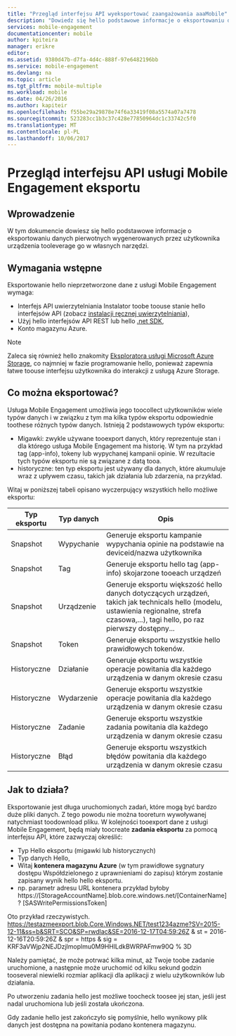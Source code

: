 ```yaml
---
title: "Przegląd interfejsu API wyeksportować zaangażowania aaaMobile"
description: "Dowiedz się hello podstawowe informacje o eksportowaniu danych pierwotnych wygenerowanych przez użytkownika urządzenia tooleverage go w własnych narzędzi"
services: mobile-engagement
documentationcenter: mobile
author: kpiteira
manager: erikre
editor: 
ms.assetid: 9380d47b-d7fa-4d4c-888f-97e6482196bb
ms.service: mobile-engagement
ms.devlang: na
ms.topic: article
ms.tgt_pltfrm: mobile-multiple
ms.workload: mobile
ms.date: 04/26/2016
ms.author: kapiteir
ms.openlocfilehash: f55be29a29878e74f6a33419f08a5574a07a7478
ms.sourcegitcommit: 523283cc1b3c37c428e77850964dc1c33742c5f0
ms.translationtype: MT
ms.contentlocale: pl-PL
ms.lasthandoff: 10/06/2017
---
```

# <a name="mobile-engagement-export-api-overview"></a>Przegląd interfejsu API usługi Mobile Engagement eksportu
## <a name="introduction"></a>Wprowadzenie
W tym dokumencie dowiesz się hello podstawowe informacje o eksportowaniu danych pierwotnych wygenerowanych przez użytkownika urządzenia tooleverage go w własnych narzędzi.

## <a name="pre-requisites"></a>Wymagania wstępne
Eksportowanie hello nieprzetworzone dane z usługi Mobile Engagement wymaga:

* Interfejs API uwierzytelniania Instalator toobe toouse stanie hello interfejsów API (zobacz [instalacji ręcznej uwierzytelniania](mobile-engagement-api-authentication-manual.md)),
* Użyj hello interfejsów API REST lub hello [.net SDK](mobile-engagement-dotnet-sdk-service-api.md),
* Konto magazynu Azure.

> [!NOTE]
> Zaleca się również hello znakomity [Eksploratora usługi Microsoft Azure Storage](http://storageexplorer.com/), co najmniej w fazie programowanie hello, ponieważ zapewnia łatwe toouse interfejsu użytkownika do interakcji z usługą Azure Storage.
> 
> 

## <a name="what-can-be-exported"></a>Co można eksportować?
Usługa Mobile Engagement umożliwia jego toocollect użytkowników wiele typów danych i w związku z tym ma kilka typów eksportu odpowiednie toothese różnych typów danych.
Istnieją 2 podstawowych typów eksportu:

* Migawki: zwykle używane tooexport danych, który reprezentuje stan i dla którego usługa Mobile Engagement ma historię. W tym na przykład tag (app-info), tokeny lub wypychanej kampanii opinie. W rezultacie tych typów eksportu nie są związane z datą tooa.
* historyczne: ten typ eksportu jest używany dla danych, które akumuluje wraz z upływem czasu, takich jak działania lub zdarzenia, na przykład.

Witaj w poniższej tabeli opisano wyczerpujący wszystkich hello możliwe eksportu:

| Typ eksportu | Typ danych | Opis |
| --- | --- | --- |
| Snapshot |Wypychanie |Generuje eksportu kampanie wypychania opinie na podstawie na deviceid/nazwa użytkownika |
| Snapshot |Tag |Generuje eksportu hello tag (app-info) skojarzone tooeach urządzeń |
| Snapshot |Urządzenie |Generuje eksportu większość hello danych dotyczących urządzeń, takich jak technicals hello (modelu, ustawienia regionalne, strefa czasowa,...), tagi hello, po raz pierwszy dostępny... |
| Snapshot |Token |Generuje eksportu wszystkie hello prawidłowych tokenów. |
| Historyczne |Działanie |Generuje eksportu wszystkie operacje powitania dla każdego urządzenia w danym okresie czasu |
| Historyczne |Wydarzenie |Generuje eksportu wszystkie operacje powitania dla każdego urządzenia w danym okresie czasu |
| Historyczne |Zadanie |Generuje eksportu wszystkie zadania powitania dla każdego urządzenia w danym okresie czasu |
| Historyczne |Błąd |Generuje eksportu wszystkich błędów powitania dla każdego urządzenia w danym okresie czasu |

## <a name="how-does-it-work"></a>Jak to działa?
Eksportowanie jest długa uruchomionych zadań, które mogą być bardzo duże pliki danych. Z tego powodu nie można tooreturn wywoływanej natychmiast toodownload pliku.
W kolejności tooexport dane z usługi Mobile Engagement, będą miały toocreate **zadania eksportu** za pomocą interfejsu API, które zazwyczaj określić:

* Typ Hello eksportu (migawki lub historycznych)
* Typ danych Hello,
* Witaj **kontenera magazynu Azure** (w tym prawidłowe sygnatury dostępu Współdzielonego z uprawnieniami do zapisu) którym zostanie zapisany wynik hello hello eksportu.
* np. parametr adresu URL kontenera przykład byłoby https://[StorageAccountName].blob.core.windows.net/[ContainerName]? [SASWritePermissionsToken]  

Oto przykład rzeczywistych. https://testazmeexport.blob.Core.Windows.NET/test1234azme?SV=2015-12-11&ss=b&SRT=SCO&SP=rwdlac&SE=2016-12-17T04:59:26Z & st = 2016-12-16T20:59:26Z & spr = https & sig = KRF3aVWjp2NEJDzjlmoplmu0M9HHlLdkBWRPAFmw90Q % 3D

Należy pamiętać, że może potrwać kilka minut, aż Twoje toobe zadanie uruchomione, a następnie może uruchomić od kilku sekund godzin tooseveral niewielki rozmiar aplikacji dla aplikacji z wielu użytkowników lub działania.

Po utworzeniu zadania hello jest możliwe toocheck toosee jej stan, jeśli jest nadal uruchomiona lub jeśli została ukończona.

Gdy zadanie hello jest zakończyło się pomyślnie, hello wynikowy plik danych jest dostępna na powitania podano kontenera magazynu.

